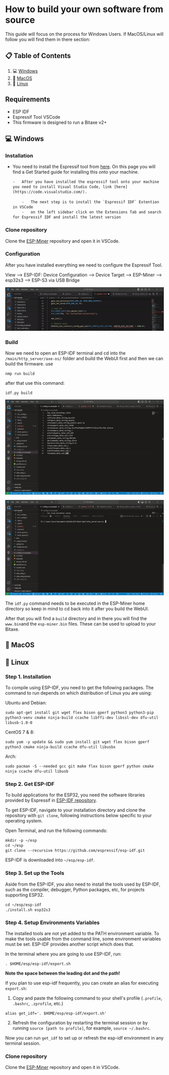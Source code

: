 # How to build your own software from source

This guide will focus on the process for Windows Users. If MacOS/Linux will follow you will find them in there section:

## 📋 <a name="table">Table of Contents</a>

1. 💻 [Windows](#windows)
2. 🍏 [MacOS](#mac)
3. 🐧 [Linux](#linux)

## Requirements

- ESP IDF
- Espressif Tool VSCode
- This firmware is designed to run a Bitaxe v2+

## <a name="windows"> 💻 Windows

### Installation

- You need to install the Espressif tool from [here](https://docs.espressif.com/projects/esp-idf/en/latest/esp32/get-started/windows-setup.html).
  On this page you will find a Get Started guide for installing this onto your machine.

      -   After you have installed the espressif tool onto your machine you need to install Visual Studio Code, link [here](https://code.visualstudio.com/).

          -   The next step is to install the `Espressif IDF` Extention in VSCode
          -   on the left sidebar click on the Extensions Tab and search for Espressif IDF and install the latest version

### Clone repository

Clone the [ESP-Miner](https://github.com/skot/ESP-Miner) repository and open it in VSCode.

### Configuration

After you have installed everything we need to configure the Espressif Tool.

View --> ESP-IDF: Device Configuration --> Device Target --> ESP-Miner --> esp32s3 --> ESP-S3 via USB Bridge

![configure-1](/pictures/1397/configure-1.gif)

### Build

Now we need to open an ESP-IDF terminal and cd into the `/main/http_server/axe-os/` folder and build the WebUI first and then we can build the firmware.
use

```linux
nmp run build
```

after that use this command:

```linux
idf.py build
```

![terminal](/pictures/1397/terminal.gif)

![terminal2](/pictures/1397/terminal1.gif)

The `idf.py` command needs to be executed in the ESP-Miner home directory so keep in mind to cd back into it after you build the WebUI.

After that you will find a `build` directory and in there you will find the `www.bin`and the `esp-miner.bin` files. These can be used to upload to your Bitaxe.

## <a name="mac"> 🍏 MacOS

## <a name="linux"> 🐧 Linux

### Step 1. Installation

To compile using ESP-IDF, you need to get the following packages. The command to run depends on which distribution of Linux you are using:

Ubuntu and Debian:

```Linux
sudo apt-get install git wget flex bison gperf python3 python3-pip python3-venv cmake ninja-build ccache libffi-dev libssl-dev dfu-util libusb-1.0-0
```

CentOS 7 & 8:

```Linux
sudo yum -y update && sudo yum install git wget flex bison gperf python3 cmake ninja-build ccache dfu-util libusbx
```

Arch:

```Linux
sudo pacman -S --needed gcc git make flex bison gperf python cmake ninja ccache dfu-util libusb
```

### Step 2. Get ESP-IDF

To build applications for the ESP32, you need the software libraries provided by Espressif in [ESP-IDF repository](https://github.com/espressif/esp-idf).

To get ESP-IDF, navigate to your installation directory and clone the repository with `git clone`, following instructions below specific to your operating system.

Open Terminal, and run the following commands:

```Linux
mkdir -p ~/esp
cd ~/esp
git clone --recursive https://github.com/espressif/esp-idf.git
```

ESP-IDF is downloaded into `~/esp/esp-idf`.

### Step 3. Set up the Tools

Aside from the ESP-IDF, you also need to install the tools used by ESP-IDF, such as the compiler, debugger, Python packages, etc, for projects supporting ESP32.

```Linux
cd ~/esp/esp-idf
./install.sh esp32s3
```

### Step 4. Setup Environments Variables

The installed tools are not yet added to the PATH environment variable. To make the tools usable from the command line, some environment variables must be set. ESP-IDF provides another script which does that.

In the terminal where you are going to use ESP-IDF, run:

```linux
. $HOME/esp/esp-idf/export.sh
```

**Note the space between the leading dot and the path!**

If you plan to use esp-idf frequently, you can create an alias for executing `export.sh`:

1. Copy and paste the following command to your shell's profile (`.profile`, `.bashrc`, `.zprofile`, etc.)

```linux
alias get_idf='. $HOME/esp/esp-idf/export.sh'
```

2. Refresh the configuration by restarting the terminal session or by running `source [path to profile]`, for example, `source ~/.bashrc`.

Now you can run `get_idf` to set up or refresh the esp-idf environment in any terminal session.

### Clone repository

Clone the [ESP-Miner](https://github.com/skot/ESP-Miner) repository and open it in VSCode.
